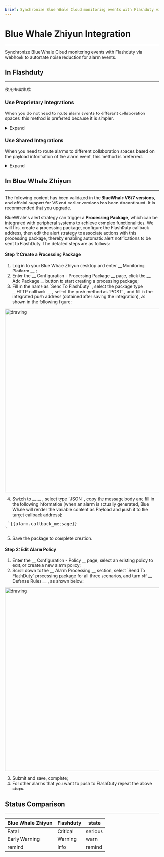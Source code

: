 ```yaml
---
brief: Synchronize Blue Whale Cloud monitoring events with Flashduty via webhook to automate noise reduction for alarm events
---
```


# Blue Whale Zhiyun Integration

---

Synchronize Blue Whale Cloud monitoring events with Flashduty via webhook to automate noise reduction for alarm events.

## In Flashduty
---
使用专属集成

### Use Proprietary Integrations

When you do not need to route alarm events to different collaboration spaces, this method is preferred because it is simpler.

<details><summary>Expand</summary><ol><li><p> Enter the Flashduty console, select **the collaboration space** , and enter the details page of a certain space</p></li><li><p> Select **Integration Data** tab and click **Add an Integration** to enter the Add Integration page.</p></li><li><p> Select **Blue Whale Zhiyun** integration, click **Save** to generate a card.</p></li><li><p> Click on the generated card to view **the push address** , copy it for later use, and complete.</p></li></ol></details>

### Use Shared Integrations

When you need to route alarms to different collaboration spaces based on the payload information of the alarm event, this method is preferred.

<details><summary>Expand</summary><ol><li> Enter the Flashduty console, select **Integration Center = > event** , and enter the integration selection page.</li><li> Choose **Blue Whale Zhiyun** integration:</li></ol><ul><li> **Integration Name** : Define a name for the current integration.</li></ul><ol start="3"><li> After clicking **Save** , copy the newly generated **push address** of the current page for later use.</li><li> Click **Create Route** to configure routing rules for the integration. You can match different alarms to different collaboration spaces based on conditions, or you can directly set the default collaboration space as a fallback, and then adjust it as needed.</li><li> Finish.</li></ol></details>

## In Blue Whale Zhiyun
---
The following content has been validated in the __BlueWhale V6/7 versions__, and official support for V5 and earlier versions has been discontinued. It is recommended that you upgrade.

BlueWhale's alert strategy can trigger a __Processing Package__, which can be integrated with peripheral systems to achieve complex functionalities. We will first create a processing package, configure the FlashDuty callback address, then edit the alert strategy to associate actions with this processing package, thereby enabling automatic alert notifications to be sent to FlashDuty. The detailed steps are as follows:

#### Step 1: Create a Processing Package

<div id="!"><ol><li>Log in to your Blue Whale Zhiyun desktop and enter __ Monitoring Platform __ ;</li><li> Enter the __ Configuration - Processing Package __ page, click the __ Add Package __ button to start creating a processing package;</li><li> Fill in the name as `Send To FlashDuty` , select the package type __HTTP callback __ , select the push method as `POST` , and fill in the integrated push address (obtained after saving the integration), as shown in the following figure:</li></ol><img alt="drawing" width="600" src="https://fcdoc.github.io/img/PZqbJNifhVKQj9FQNUw3DmVq8JGPf0sug4nfwFxVEjQ.avif"><ol start="4"><li> Switch to __ __ , select type `JSON` , copy the message body and fill in the following information (when an alarm is actually generated, Blue Whale will render the variable content as Payload and push it to the target callback address):</li></ol><pre> `{{alarm.callback_message}}
`</pre><ol start="5"><li> Save the package to complete creation.</li></ol></div>

#### Step 2: Edit Alarm Policy

<div id="!"><ol><li>Enter the __ Configuration - Policy __ page, select an existing policy to edit, or create a new alarm policy;</li><li> Scroll down to the __ Alarm Processing __ section, select `Send To FlashDuty` processing package for all three scenarios, and turn off __ Defense Rules __ , as shown below:</li></ol><img alt="drawing" width="600" src="https://fcdoc.github.io/img/yeCaYyAFIHIaZZL6z7_gTPHz-vjF6nCl5Yw8rv1t9SI.avif"><ol start="3"><li> Submit and save, complete;</li><li> For other alarms that you want to push to FlashDuty repeat the above steps.</li></ol></div>

## Status Comparison
---
<div class="md-block">

| Blue Whale Zhiyun |  Flashduty  | state |
| -------- | -------- | ---- |
| Fatal     | Critical | serious |
| Early Warning     | Warning  | warn |
| remind     | Info     | remind |

</div>